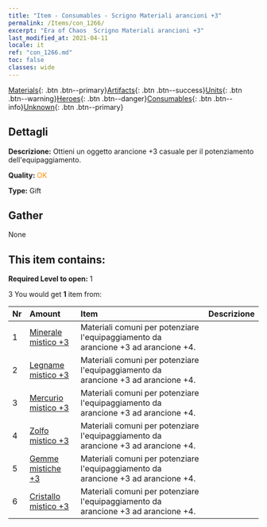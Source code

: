 ```yaml
---
title: "Item - Consumables - Scrigno Materiali arancioni +3"
permalink: /Items/con_1266/
excerpt: "Era of Chaos  Scrigno Materiali arancioni +3"
last_modified_at: 2021-04-11
locale: it
ref: "con_1266.md"
toc: false
classes: wide
---
```

 [Materials](/it/Items/){: .btn .btn--primary}[Artifacts](/it/Items/Artifacts/){: .btn .btn--success}[Units](/it/Items/Units/){: .btn .btn--warning}[Heroes](/it/Items/Heroes/){: .btn .btn--danger}[Consumables](/it/Items/Consumables/){: .btn .btn--info}[Unknown](/it/Items/Unknown/){: .btn .btn--primary}

## Dettagli
 **Descrizione:** Ottieni un oggetto arancione +3 casuale per il potenziamento dell'equipaggiamento.

 **Quality:** <span style="color: #FF8C00">OK</span>

 **Type:** Gift

## Gather

  None

## This item contains:

 **Required Level to open:** 1

 3 You would get **1** item  from:

  | Nr | Amount |     Item    | Descrizione |
  |:---|:-------|:------------|:-----------:|
  | 1 | [Minerale mistico +3](/it/Items/mat_82/) | Materiali comuni per potenziare l'equipaggiamento da arancione +3 ad arancione +4. | 
  | 2 | [Legname mistico +3](/it/Items/mat_83/) | Materiali comuni per potenziare l'equipaggiamento da arancione +3 ad arancione +4. | 
  | 3 | [Mercurio mistico +3](/it/Items/mat_84/) | Materiali comuni per potenziare l'equipaggiamento da arancione +3 ad arancione +4. | 
  | 4 | [Zolfo mistico +3](/it/Items/mat_85/) | Materiali comuni per potenziare l'equipaggiamento da arancione +3 ad arancione +4. | 
  | 5 | [Gemme mistiche +3](/it/Items/mat_86/) | Materiali comuni per potenziare l'equipaggiamento da arancione +3 ad arancione +4. | 
  | 6 | [Cristallo mistico +3](/it/Items/mat_87/) | Materiali comuni per potenziare l'equipaggiamento da arancione +3 ad arancione +4. | 
